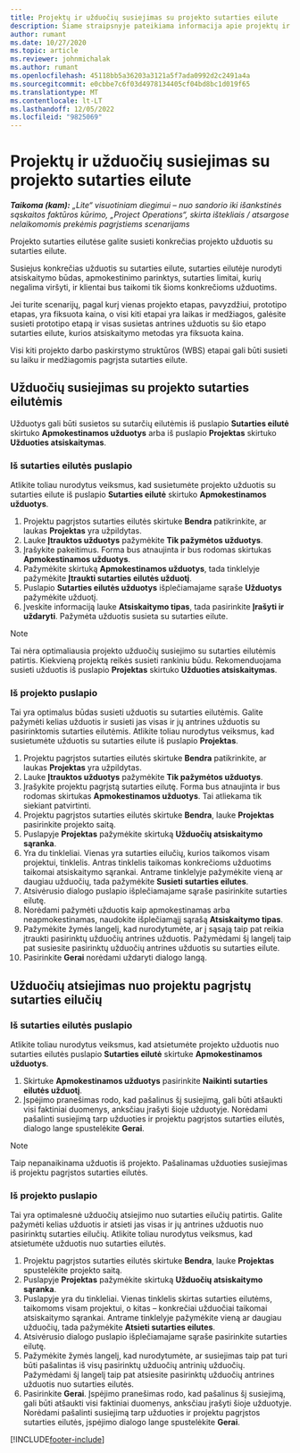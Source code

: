 ```yaml
---
title: Projektų ir užduočių susiejimas su projekto sutarties eilute
description: Šiame straipsnyje pateikiama informacija apie projektų ir užduočių įtraukimą į sutarties eilutę ir šalinimą iš jos.
author: rumant
ms.date: 10/27/2020
ms.topic: article
ms.reviewer: johnmichalak
ms.author: rumant
ms.openlocfilehash: 45118bb5a36203a3121a5f7ada0992d2c2491a4a
ms.sourcegitcommit: e0cbbe7c6f03d4978134405cf04bd8bc1d019f65
ms.translationtype: MT
ms.contentlocale: lt-LT
ms.lasthandoff: 12/05/2022
ms.locfileid: "9825069"
---
```

# <a name="map-projects-and-tasks-to-a-project-contract-line"></a>Projektų ir užduočių susiejimas su projekto sutarties eilute 

_**Taikoma (kam):** „Lite“ visuotiniam diegimui – nuo sandorio iki išankstinės sąskaitos faktūros kūrimo, „Project Operations“, skirta ištekliais / atsargose nelaikomomis prekėmis pagrįstiems scenarijams_

Projekto sutarties eilutėse galite susieti konkrečias projekto užduotis su sutarties eilute.

Susiejus konkrečias užduotis su sutarties eilute, sutarties eilutėje nurodyti atsiskaitymo būdas, apmokestinimo parinktys, sutarties limitai, kurių negalima viršyti, ir klientai bus taikomi tik šioms konkrečioms užduotims.

Jei turite scenarijų, pagal kurį vienas projekto etapas, pavyzdžiui, prototipo etapas, yra fiksuota kaina, o visi kiti etapai yra laikas ir medžiagos, galėsite susieti prototipo etapą ir visas susietas antrines užduotis su šio etapo sutarties eilute, kurios atsiskaitymo metodas yra fiksuota kaina.

Visi kiti projekto darbo paskirstymo struktūros (WBS) etapai gali būti susieti su laiku ir medžiagomis pagrįsta sutarties eilute.

## <a name="associate-tasks-to-project-contract-lines"></a>Užduočių susiejimas su projekto sutarties eilutėmis

Užduotys gali būti susietos su sutarčių eilutėmis iš puslapio **Sutarties eilutė** skirtuko **Apmokestinamos užduotys** arba iš puslapio **Projektas** skirtuko **Užduoties atsiskaitymas**.

### <a name="from-the-contract-line-page"></a>Iš sutarties eilutės puslapio

Atlikite toliau nurodytus veiksmus, kad susietumėte projekto užduotis su sutarties eilute iš puslapio **Sutarties eilutė** skirtuko **Apmokestinamos užduotys**.

1. Projektu pagrįstos sutarties eilutės skirtuke **Bendra** patikrinkite, ar laukas **Projektas** yra užpildytas.
2. Lauke **Įtrauktos užduotys** pažymėkite **Tik pažymėtos užduotys**.
3. Įrašykite pakeitimus. Forma bus atnaujinta ir bus rodomas skirtukas **Apmokestinamos užduotys**.
4. Pažymėkite skirtuką **Apmokestinamos užduotys**, tada tinklelyje pažymėkite **Įtraukti sutarties eilutės užduotį**.
5. Puslapio **Sutarties eilutės užduotys** išplečiamajame sąraše **Užduotys** pažymėkite užduotį. 
6. Įveskite informaciją lauke **Atsiskaitymo tipas**, tada pasirinkite **Įrašyti ir uždaryti**. Pažymėta užduotis susieta su sutarties eilute.

> [!NOTE]
> Tai nėra optimaliausia projekto užduočių susiejimo su sutarties eilutėmis patirtis. Kiekvieną projektą reikės susieti rankiniu būdu. Rekomenduojama susieti užduotis iš puslapio **Projektas** skirtuko **Užduoties atsiskaitymas**.

### <a name="from-the-project-page"></a>Iš projekto puslapio

Tai yra optimalus būdas susieti užduotis su sutarties eilutėmis. Galite pažymėti kelias užduotis ir susieti jas visas ir jų antrines užduotis su pasirinktomis sutarties eilutėmis. Atlikite toliau nurodytus veiksmus, kad susietumėte užduotis su sutarties eilute iš puslapio **Projektas**.

1. Projektu pagrįstos sutarties eilutės skirtuke **Bendra** patikrinkite, ar laukas **Projektas** yra užpildytas.
2. Lauke **Įtrauktos užduotys** pažymėkite **Tik pažymėtos užduotys**.
3. Įrašykite projektu pagrįstą sutarties eilutę. Forma bus atnaujinta ir bus rodomas skirtukas **Apmokestinamos užduotys**. Tai atliekama tik siekiant patvirtinti.
4. Projektu pagrįstos sutarties eilutės skirtuke **Bendra**, lauke **Projektas** pasirinkite projekto saitą.
5. Puslapyje **Projektas** pažymėkite skirtuką **Užduočių atsiskaitymo sąranka**.
6. Yra du tinkleliai. Vienas yra sutarties eilučių, kurios taikomos visam projektui, tinklelis. Antras tinklelis taikomas konkrečioms užduotims taikomai atsiskaitymo sąrankai. Antrame tinklelyje pažymėkite vieną ar daugiau užduočių, tada pažymėkite **Susieti sutarties eilutes**.
7. Atsivėrusio dialogo puslapio išplečiamajame sąraše pasirinkite sutarties eilutę.
8. Norėdami pažymėti užduotis kaip apmokestinamas arba neapmokestinamas, naudokite išplečiamąjį sąrašą **Atsiskaitymo tipas**.
9. Pažymėkite žymės langelį, kad nurodytumėte, ar į sąsają taip pat reikia įtraukti pasirinktų užduočių antrines užduotis. Pažymėdami šį langelį taip pat susiesite pasirinktų užduočių antrines užduotis su sutarties eilute.
10. Pasirinkite **Gerai** norėdami uždaryti dialogo langą.

## <a name="unassociate-tasks-from-project-based-contract-lines"></a>Užduočių atsiejimas nuo projektu pagrįstų sutarties eilučių

### <a name="from-the-contract-line-page"></a>Iš sutarties eilutės puslapio

Atlikite toliau nurodytus veiksmus, kad atsietumėte projekto užduotis nuo sutarties eilutės puslapio **Sutarties eilutė** skirtuke **Apmokestinamos užduotys**.

1. Skirtuke **Apmokestinamos užduotys** pasirinkite **Naikinti sutarties eilutės užduotį**.
2. Įspėjimo pranešimas rodo, kad pašalinus šį susiejimą, gali būti atšaukti visi faktiniai duomenys, anksčiau įrašyti šioje užduotyje. Norėdami pašalinti susiejimą tarp užduoties ir projektu pagrįstos sutarties eilutės, dialogo lange spustelėkite **Gerai**. 

> [!NOTE]
> Taip nepanaikinama užduotis iš projekto. Pašalinamas užduoties susiejimas iš projektu pagrįstos sutarties eilutės.

### <a name="from-the-project-page"></a>Iš projekto puslapio

Tai yra optimalesnė užduočių atsiejimo nuo sutarties eilučių patirtis. Galite pažymėti kelias užduotis ir atsieti jas visas ir jų antrines užduotis nuo pasirinktų sutarties eilučių. Atlikite toliau nurodytus veiksmus, kad atsietumėte užduotis nuo sutarties eilutės.

1. Projektu pagrįstos sutarties eilutės skirtuke **Bendra**, lauke **Projektas** spustelėkite projekto saitą.
2. Puslapyje **Projektas** pažymėkite skirtuką **Užduočių atsiskaitymo sąranka**.
3. Puslapyje yra du tinkleliai. Vienas tinklelis skirtas sutarties eilutėms, taikomoms visam projektui, o kitas – konkrečiai užduočiai taikomai atsiskaitymo sąrankai. Antrame tinklelyje pažymėkite vieną ar daugiau užduočių, tada pažymėkite **Atsieti sutarties eilutes**.
4. Atsivėrusio dialogo puslapio išplečiamajame sąraše pasirinkite sutarties eilutę.
5. Pažymėkite žymės langelį, kad nurodytumėte, ar susiejimas taip pat turi būti pašalintas iš visų pasirinktų užduočių antrinių užduočių. Pažymėdami šį langelį taip pat atsiesite pasirinktų užduočių antrines užduotis nuo sutarties eilutės.
6. Pasirinkite **Gerai**. Įspėjimo pranešimas rodo, kad pašalinus šį susiejimą, gali būti atšaukti visi faktiniai duomenys, anksčiau įrašyti šioje užduotyje. Norėdami pašalinti susiejimą tarp užduoties ir projektu pagrįstos sutarties eilutės, įspėjimo dialogo lange spustelėkite **Gerai**.


[!INCLUDE[footer-include](../../includes/footer-banner.md)]
